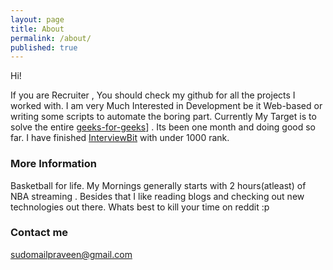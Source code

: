```yaml
---
layout: page
title: About
permalink: /about/
published: true
---
```


Hi!

If you are Recruiter , You should check my github for all the projects I worked with.
I am very Much Interested in Development be it Web-based or writing some scripts to automate the boring part.
Currently My Target is to solve the entire [geeks-for-geeks](geeksforgeeks.org)] . Its been one month and doing good so far.
I have finished [InterviewBit](interviewbit.com) with under 1000 rank.


### More Information

Basketball for life.
My Mornings generally starts with 2 hours(atleast) of NBA streaming .
Besides that I like reading blogs and checking out new technologies out there. 
Whats best to kill your time on reddit :p

### Contact me

[sudomailpraveen@gmail.com](mailto:sudomailpraveen@gmail.com)
